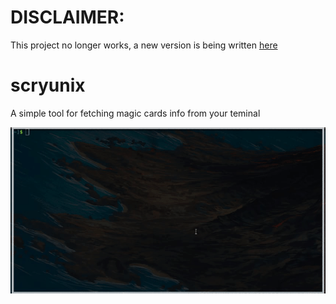 # DISCLAIMER:
This project no longer works, a new version is being written [here](https://github.com/Mendess2526/scryfall-rs)

# scryunix
A simple tool for fetching magic cards info from your teminal


![demo](imgs/demo.gif)
